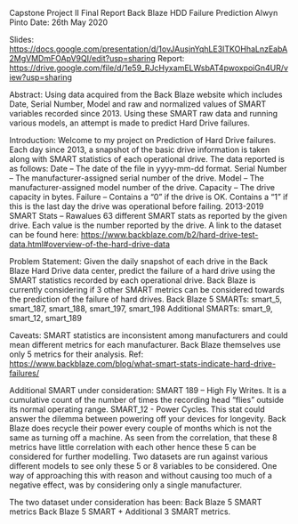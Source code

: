 Capstone Project II Final Report
Back Blaze HDD Failure Prediction
Alwyn Pinto
Date: 26th May 2020

Slides: https://docs.google.com/presentation/d/1ovJAusjnYqhLE3ITKOHhaLnzEabA2MgVMDmFOApV9QI/edit?usp=sharing
Report: https://drive.google.com/file/d/1e59_RJcHyxamELWsbAT4pwoxpoiGn4UR/view?usp=sharing

Abstract:
Using data acquired from the Back Blaze website which includes Date, Serial Number, Model and raw and normalized values of SMART variables recorded since 2013. Using these SMART  raw data and running various models, an attempt is made to predict Hard Drive failures.

Introduction:
Welcome to my project on Prediction of Hard Drive failures. Each day since 2013, a snapshot of the basic drive information is taken along with SMART statistics of each operational drive.
The data reported is as follows:
Date – The date of the file in yyyy-mm-dd format.
Serial Number – The manufacturer-assigned serial number of the drive.
Model – The manufacturer-assigned model number of the drive.
Capacity – The drive capacity in bytes.
Failure – Contains a “0” if the drive is OK. Contains a “1” if this is the last day the drive was operational before failing.
2013-2019 SMART Stats – Rawalues 63 different SMART stats as reported by the given drive. Each value is the number reported by the drive.
A link to the dataset can be found here:
https://www.backblaze.com/b2/hard-drive-test-data.html#overview-of-the-hard-drive-data

Problem Statement:
Given the daily snapshot of each drive in the Back Blaze Hard Drive data center, predict the failure of a hard drive using the SMART statistics recorded by each operational drive.
Back Blaze is currently considering if 3 other SMART metrics can be considered towards the prediction of the failure of hard drives.
Back Blaze 5 SMARTs: smart_5, smart_187, smart_188, smart_197, smart_198
Additional SMARTs: smart_9, smart_12, smart_189

Caveats:
SMART statistics are inconsistent among manufacturers and could mean different metrics for each manufacturer. Back Blaze themselves use only 5 metrics for their analysis.
Ref: https://www.backblaze.com/blog/what-smart-stats-indicate-hard-drive-failures/

Additional SMART under consideration:
SMART 189 – High Fly Writes. It is a cumulative count of the number of times the recording head “flies” outside its normal operating range.
SMART_12 - Power Cycles. This stat could answer the dilemma between powering off your devices for longevity. Back Blaze does recycle their power every couple of months which is not the same as turning off a machine.
As seen from the correlation, that these 8 metrics have little correlation with each other hence these 5 can be considered for further modelling.
Two datasets are run against various different models to see only these 5 or 8 variables to be considered. One way of approaching this with reason and without causing too much of a negative effect, was by considering only a single manufacturer.

The two dataset under consideration has been:
Back Blaze 5 SMART metrics
Back Blaze 5 SMART + Additional 3 SMART metrics.

